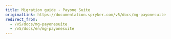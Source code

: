 ```yaml
---
title: Migration guide - Payone Suite
originalLink: https://documentation.spryker.com/v5/docs/mg-payonesuite
redirect_from:
  - /v5/docs/mg-payonesuite
  - /v5/docs/en/mg-payonesuite
---
```



